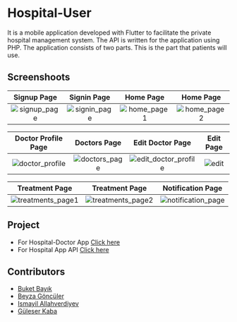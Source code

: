 # Hospital-User

It is a mobile application developed with Flutter to facilitate the private hospital management system. The API is written for the application using PHP. The application consists of two parts. This is the part that patients will use.

## Screenshoots

Signup Page               |  Signin Page               | Home Page               |  Home Page
:-------------------------:|:-------------------------:|:-------------------------:|:-------------------------:
![signup_page](https://user-images.githubusercontent.com/96770787/175021707-5385ddd8-3696-442b-8c71-b266d9d02293.png)|![signin_page](https://user-images.githubusercontent.com/96770787/175021801-22c88a1d-63da-41d3-a2c3-a8bf2bb37aa0.png)|![home_page1](https://user-images.githubusercontent.com/96770787/175022015-6530501d-a75b-470c-b3f5-44d8de96d881.png)|![home_page2](https://user-images.githubusercontent.com/96770787/175022069-775743fd-b803-4530-9f6a-92caf0490e79.png)|

Doctor Profile Page         |  Doctors Page       |   Edit Doctor Page               |  Edit Page
:-------------------------:|:-------------------------:|:-------------------------:|:-------------------------:
![doctor_profile](https://user-images.githubusercontent.com/96770787/175022329-aa1ca547-1ec3-4cc0-ac54-3cacf29d521d.png)|![doctors_page](https://user-images.githubusercontent.com/96770787/175022399-631f22d7-b8c5-416a-94c0-58f911705c69.png)|![edit_doctor_profile](https://user-images.githubusercontent.com/96770787/175022577-1e3e91e5-ee38-408a-8db4-8348c1830c9f.png)|![edit](https://user-images.githubusercontent.com/96770787/175022617-f44373b7-97d6-4da4-82f5-015f77fbe2b1.png)|

Treatment Page        |  Treatment Page       |   Notification Page               | 
:-------------------------:|:-------------------------:|:-------------------------:|
![treatments_page1](https://user-images.githubusercontent.com/96770787/175022956-64215bc8-b59e-4091-a070-f6617fe211b9.png)|![treatments_page2](https://user-images.githubusercontent.com/96770787/175022993-48ad5274-85b9-4b63-a465-06b8126745c0.png)|![notification_page](https://user-images.githubusercontent.com/96770787/175023049-90da112a-4076-44f7-8bc8-61e9d5075b20.png)|![edit](https://user-images.githubusercontent.com/96770787/175022617-f44373b7-97d6-4da4-82f5-015f77fbe2b1.png)|

## Project
* For Hospital-Doctor App [Click here](https://github.com/UNIGIBBS/hospital-doctor)
* For Hospital App API [Click here](https://github.com/UNIGIBBS/hospitalApp_API)

## Contributors
* [Buket Bayık](https://github.com/buketbyk)
* [Beyza Göncüler](https://github.com/BeyzaGonculer)
* [Ismayil Allahverdiyev](https://github.com/ismayil-allahverdiyev)
* [Güleser Kaba](https://github.com/guleserkaba)



